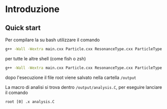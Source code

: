 # Introduzione


## Quick start 

Per compilare la su bash utilizzare il comando
```sh
g++ -Wall -Wextra main.cxx Particle.cxx ResonanceType.cxx ParticleType.cxx `root-config --cflags --glibs`
```
per tutte le altre shell (come fish o zsh)
```sh
g++ -Wall -Wextra main.cxx Particle.cxx ResonanceType.cxx ParticleType.cxx -pthread -std=c++17 -m64 -L/usr/lib/root -lCore -lImt -lRIO -lNet -lHist -lGraf -lGraf3d -lGpad -lROOTVecOps -lTree -lTreePlayer -lRint -lPostscript -lMatrix -lPhysicslMathCore -lThread -lMultiProc -lROOTDataFrame -pthread -lm -ldl -rdynamic
```

dopo l'esecuzione il file root viene salvato nella cartella `/output`

La macro di analisi si trova dentro `/output/analysis.C`, per eseguire lanciare il comando
```root
root [0] .x analysis.C
```
 